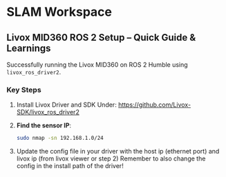 # SLAM Workspace

## Livox MID360 ROS 2 Setup – Quick Guide & Learnings

Successfully running the Livox MID360 on ROS 2 Humble using `livox_ros_driver2`.

### Key Steps

1. Install Livox Driver and SDK
   Under: https://github.com/Livox-SDK/livox_ros_driver2

2. **Find the sensor IP**:
   ```bash
   sudo nmap -sn 192.168.1.0/24

3. Update the config file in your driver with the host ip (ethernet port) and livox ip (from livox viewer or step 2)
     Remember to also change the config in the install path of the driver!
